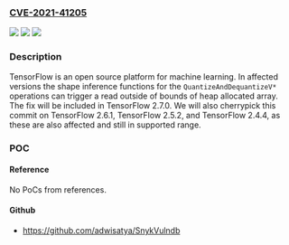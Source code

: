 ### [CVE-2021-41205](https://cve.mitre.org/cgi-bin/cvename.cgi?name=CVE-2021-41205)
![](https://img.shields.io/static/v1?label=Product&message=tensorflow&color=blue)
![](https://img.shields.io/static/v1?label=Version&message=n%2Fa&color=blue)
![](https://img.shields.io/static/v1?label=Vulnerability&message=CWE-125%3A%20Out-of-bounds%20Read&color=brighgreen)

### Description

TensorFlow is an open source platform for machine learning. In affected versions the shape inference functions for the `QuantizeAndDequantizeV*` operations can trigger a read outside of bounds of heap allocated array. The fix will be included in TensorFlow 2.7.0. We will also cherrypick this commit on TensorFlow 2.6.1, TensorFlow 2.5.2, and TensorFlow 2.4.4, as these are also affected and still in supported range.

### POC

#### Reference
No PoCs from references.

#### Github
- https://github.com/adwisatya/SnykVulndb

